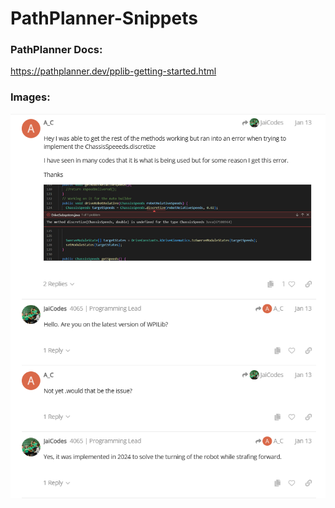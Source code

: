 # PathPlanner-Snippets

### PathPlanner Docs:
https://pathplanner.dev/pplib-getting-started.html

### Images:
![alt text](https://github.com/ArrowVark/PathPlanner-Snippets/blob/main/Image01.png?raw=true)